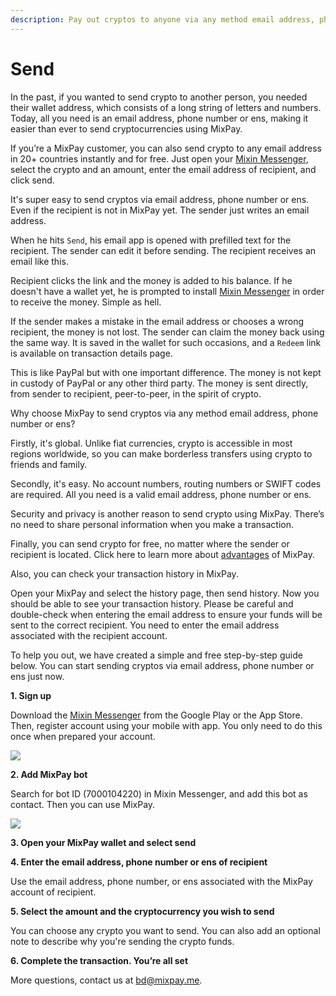 ```yaml
---
description: Pay out cryptos to anyone via any method email address, phone number, ens.
---
```


# Send

In the past, if you wanted to send crypto to another person, you needed their wallet address, which consists of a long string of letters and numbers. Today, all you need is an email address, phone number or ens, making it easier than ever to send cryptocurrencies using MixPay.

If you’re a MixPay customer, you can also send crypto to any email address in 20+ countries instantly and for free. Just open your [Mixin Messenger](https://mixin.one/messenger), select the crypto and an amount, enter the email address of recipient, and click send.

It's super easy to send cryptos via email address, phone number or ens. Even if the recipient is not in MixPay yet. The sender just writes an email address.

When he hits `Send`, his email app is opened with prefilled text for the recipient. The sender can edit it before sending. The recipient receives an email like this.

Recipient clicks the link and the money is added to his balance. If he doesn't have a wallet yet, he is prompted to install [Mixin Messenger](https://mixin.one/messenger) in order to receive the money. Simple as hell.

If the sender makes a mistake in the email address or chooses a wrong recipient, the money is not lost. The sender can claim the money back using the same way. It is saved in the wallet for such occasions, and a `Redeem` link is available on transaction details page.

This is like PayPal but with one important difference. The money is not kept in custody of PayPal or any other third party. The money is sent directly, from sender to recipient, peer-to-peer, in the spirit of crypto.

Why choose MixPay to send cryptos via any method email address, phone number or ens?

Firstly, it's global. Unlike fiat currencies, crypto is accessible in most regions worldwide, so you can make borderless transfers using crypto to friends and family.

Secondly, it's easy. No account numbers, routing numbers or SWIFT codes are required. All you need is a valid email address, phone number or ens.

Security and privacy is another reason to send crypto using MixPay. There’s no need to share personal information when you make a transaction.

Finally, you can send crypto for free, no matter where the sender or recipient is located. Click here to learn more about [advantages](../../getting-started/features.md) of MixPay.

Also, you can check your transaction history in MixPay.

Open your MixPay and select the history page, then send history. Now you should be able to see your transaction history. Please be careful and double-check when entering the email address to ensure your funds will be sent to the correct recipient. You need to enter the email address associated with the recipient account.

To help you out, we have created a simple and free step-by-step guide below. You can start sending cryptos via email address, phone number or ens just now.​

**1. Sign up**

Download the [Mixin Messenger](https://mixin.one/messenger) from the Google Play or the App Store. Then, register account using your mobile with app. You only need to do this once when prepared your account.

![](https://raw.githubusercontent.com/mixpayme/mixpay-docs/master/images/slrlxta.png)

**2. Add MixPay bot**

Search for bot ID (7000104220) in Mixin Messenger, and add this bot as contact. Then you can use MixPay.

![](https://raw.githubusercontent.com/mixpayme/mixpay-docs/master/images/lfhxpzl.png)

**3. Open your MixPay wallet and select send**

**4. Enter the email address, phone number or ens of recipient**

Use the email address, phone number, or ens associated with the MixPay account of recipient.

**5. Select the amount and the cryptocurrency you wish to send**

You can choose any crypto you want to send. You can also add an optional note to describe why you're sending the crypto funds.

**6. Complete the transaction. You’re all set**

More questions, contact us at [bd@mixpay.me](mailto:bd@mixpay.me).

